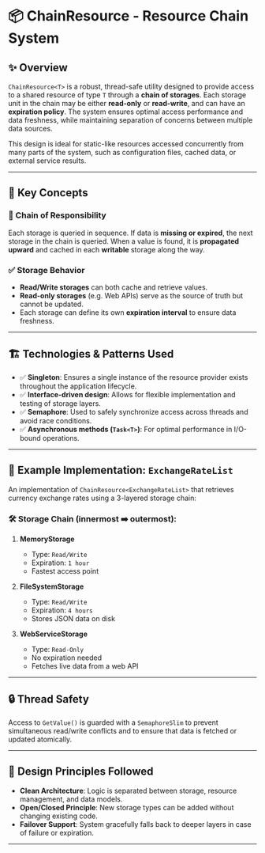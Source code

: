 # 📦 ChainResource - Resource Chain System

## ✨ Overview

`ChainResource<T>` is a robust, thread-safe utility designed to provide access to a shared resource of type `T` through a **chain of storages**. Each storage unit in the chain may be either **read-only** or **read-write**, and can have an **expiration policy**. The system ensures optimal access performance and data freshness, while maintaining separation of concerns between multiple data sources.

This design is ideal for static-like resources accessed concurrently from many parts of the system, such as configuration files, cached data, or external service results.

---

## 🧠 Key Concepts

### 🔗 Chain of Responsibility

Each storage is queried in sequence. If data is **missing or expired**, the next storage in the chain is queried. When a value is found, it is **propagated upward** and cached in each **writable** storage along the way.

### ✅ Storage Behavior

* **Read/Write storages** can both cache and retrieve values.
* **Read-only storages** (e.g. Web APIs) serve as the source of truth but cannot be updated.
* Each storage can define its own **expiration interval** to ensure data freshness.

---

## 🏗️ Technologies & Patterns Used

* ✅ **Singleton**: Ensures a single instance of the resource provider exists throughout the application lifecycle.
* ✅ **Interface-driven design**: Allows for flexible implementation and testing of storage layers.
* ✅ **Semaphore**: Used to safely synchronize access across threads and avoid race conditions.
* ✅ **Asynchronous methods (`Task<T>`)**: For optimal performance in I/O-bound operations.

---

## 🔧 Example Implementation: `ExchangeRateList`

An implementation of `ChainResource<ExchangeRateList>` that retrieves currency exchange rates using a 3-layered storage chain:

### 🛠️ Storage Chain (innermost ➡️ outermost):

1. **MemoryStorage**

   * Type: `Read/Write`
   * Expiration: `1 hour`
   * Fastest access point

2. **FileSystemStorage**

   * Type: `Read/Write`
   * Expiration: `4 hours`
   * Stores JSON data on disk

3. **WebServiceStorage**

   * Type: `Read-Only`
   * No expiration needed
   * Fetches live data from a web API

---

## 🔒 Thread Safety

Access to `GetValue()` is guarded with a `SemaphoreSlim` to prevent simultaneous read/write conflicts and to ensure that data is fetched or updated atomically.

---

## 🧼 Design Principles Followed

* **Clean Architecture**: Logic is separated between storage, resource management, and data models.
* **Open/Closed Principle**: New storage types can be added without changing existing code.
* **Failover Support**: System gracefully falls back to deeper layers in case of failure or expiration.

---
